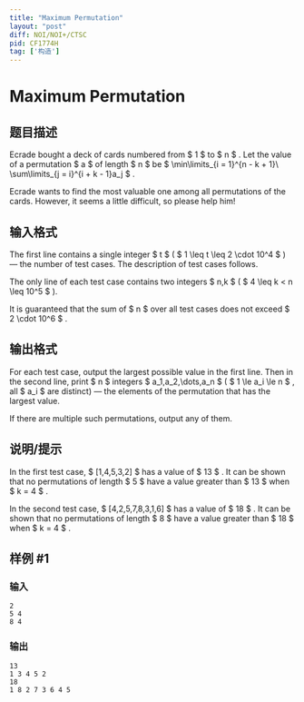 ```yaml
---
title: "Maximum Permutation"
layout: "post"
diff: NOI/NOI+/CTSC
pid: CF1774H
tag: ['构造']
---
```


# Maximum Permutation

## 题目描述

Ecrade bought a deck of cards numbered from $ 1 $ to $ n $ . Let the value of a permutation $ a $ of length $ n $ be $ \min\limits_{i = 1}^{n - k + 1}\ \sum\limits_{j = i}^{i + k - 1}a_j $ .

Ecrade wants to find the most valuable one among all permutations of the cards. However, it seems a little difficult, so please help him!

## 输入格式

The first line contains a single integer $ t $ ( $ 1 \leq t \leq 2 \cdot 10^4 $ ) — the number of test cases. The description of test cases follows.

The only line of each test case contains two integers $ n,k $ ( $ 4 \leq k < n \leq 10^5 $ ).

It is guaranteed that the sum of $ n $ over all test cases does not exceed $ 2 \cdot 10^6 $ .

## 输出格式

For each test case, output the largest possible value in the first line. Then in the second line, print $ n $ integers $ a_1,a_2,\dots,a_n $ ( $ 1 \le a_i \le n $ , all $ a_i $ are distinct) — the elements of the permutation that has the largest value.

If there are multiple such permutations, output any of them.

## 说明/提示

In the first test case, $ [1,4,5,3,2] $ has a value of $ 13 $ . It can be shown that no permutations of length $ 5 $ have a value greater than $ 13 $ when $ k = 4 $ .

In the second test case, $ [4,2,5,7,8,3,1,6] $ has a value of $ 18 $ . It can be shown that no permutations of length $ 8 $ have a value greater than $ 18 $ when $ k = 4 $ .

## 样例 #1

### 输入

```
2
5 4
8 4
```

### 输出

```
13
1 3 4 5 2 
18
1 8 2 7 3 6 4 5
```

